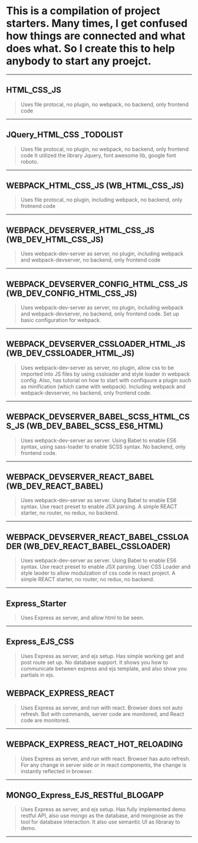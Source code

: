# This is a compilation of project starters. Many times, I get confused how things are connected and what does what. So I create this to help anybody to start any proejct.
---
## HTML_CSS_JS 
> Uses file protocal, no plugin, no webpack, no backend, only frontend code
---
## JQuery_HTML_CSS _TODOLIST
> Uses file protocal, no plugin, no webpack, no backend, only frontend code
It utilized the library Jquery, font awesome lib, google font roboto.
---
## WEBPACK_HTML_CSS_JS  (WB_HTML_CSS_JS)
> Uses file protocal, no plugin, including webpack, no backend, only frotnend code
---
## WEBPACK_DEVSERVER_HTML_CSS_JS  (WB_DEV_HTML_CSS_JS)
> Uses webpack-dev-server as server, no plugin, including webpack and webpack-devserver, no backend, only frontend code
---
## WEBPACK_DEVSERVER_CONFIG_HTML_CSS_JS  (WB_DEV_CONFIG_HTML_CSS_JS)
> Uses webpack-dev-server as server, no plugin, including webpack and webpack-devserver, no backend, only frontend code. Set up basic configuration for webpack.
---
## WEBPACK_DEVSERVER_CSSLOADER_HTML_JS  (WB_DEV_CSSLOADER_HTML_JS)
> Uses webpack-dev-server as server, no plugin, allow css to be imported into JS files by using cssloader and style loader in webpack config. Also, has tutorial on how to start with confiquure a plugin such as minification (which came with webpack). Including webpack and webpack-devserver, no backend, only frontend code.
---
## WEBPACK_DEVSERVER_BABEL_SCSS_HTML_CSS_JS  (WB_DEV_BABEL_SCSS_ES6_HTML)
> Uses webpack-dev-server as server. Using Babel to enable ES6 syntax, using sass-loader to enable SCSS syntax. No backend, only frontend code.
---
## WEBPACK_DEVSERVER_REACT_BABEL  (WB_DEV_REACT_BABEL)
> Uses webpack-dev-server as server. Using Babel to enable ES6 syntax. Use react preset to enable JSX parsing. A simple REACT starter, no router, no redux, no backend.
---
## WEBPACK_DEVSERVER_REACT_BABEL_CSSLOADER  (WB_DEV_REACT_BABEL_CSSLOADER)
> Uses webpack-dev-server as server. Using Babel to enable ES6 syntax. Use react preset to enable JSX parsing. User CSS Loader and style laoder to allow modulzation of css code in react project. A simple REACT starter, no router, no redux, no backend.
---
## Express_Starter
> Uses Express as server, and allow html to be seen.
---
## Express_EJS_CSS
> Uses Express as server, and ejs setup. Has simple working get and post route set up. No database support. It shows you how to communicate between express and ejs template, and also show you partials in ejs.
## WEBPACK_EXPRESS_REACT
> Uses Express as server, and run with react. Browser does not auto refresh. But with commands, server code are monitored, and React code are monitored. 
---
## WEBPACK_EXPRESS_REACT_HOT_RELOADING
> Uses Express as server, and run with react. Browser has auto refresh. For any change in server side or in react components, the change is instantly reflected in browser.
---
## MONGO_Express_EJS_RESTful_BLOGAPP
> Uses Express as server, and ejs setup. Has fully implemented demo restful API, also use mongo as the database, and mongoose as the tool for database interaction. It also use semantic UI as libraray to demo.
---